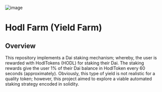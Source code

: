 ![image](https://user-images.githubusercontent.com/69282788/102338147-74ddc280-3f61-11eb-8681-23e033ca062d.png)

# Hodl Farm (Yield Farm)
## Overview
This repository implements a Dai staking mechanism; whereby, the user is rewarded with HodlTokens (HODL) for staking their Dai. The staking rewards give the user 1% of their Dai balance in HodlToken every 60 seconds (approximately). Obviously, this type of yield is not realistic for a quality token; however, this project aimed to explore a viable automated staking strategy encoded in solidity.
